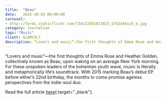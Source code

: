 ```yaml
---
title:  "Beau"
date:   2015-10-03 00:00:00
carousel:
- http://farm1.staticflickr.com/734/22581872923_5742d441c8_b.jpg
category: Journalism
tags: "Music"
client: GLAMCULT
description: “Lovers and music”—the first thoughts of Emma Rose and Heather Golden, collectively known as Beau, upon waking on an average New York morning. For these unspoken leaders of the bohemian youth ...
---
```

“Lovers and music”—the first thoughts of Emma Rose and Heather Golden, collectively known as Beau, upon waking on an average New York morning. For these unspoken leaders of the bohemian youth wave, music is literally and metaphorically life’s soundtrack. With 2015 marking Beau’s debut EP before either’s 22nd birthday, the months to come promise ageless perspectives from the indie-soul duo.

Read the full article [here](http://issuu.com/glamcult/docs/gc_editie_115_2015_56p_lowres_page/33?e=0){:target="_blank"}.



